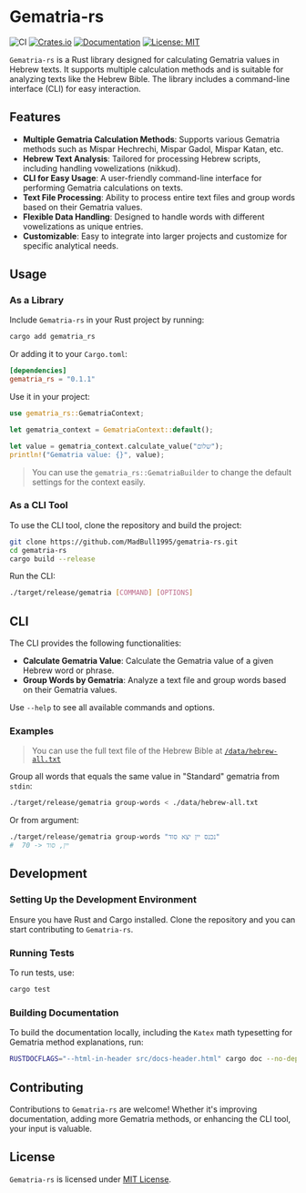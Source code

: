 # Gematria-rs

![CI](https://github.com/MadBull1995/gematria-rs/workflows/ci/badge.svg?branch=main&event=push)
[![Crates.io](https://img.shields.io/crates/v/gematria-rs.svg)](https://crates.io/crates/gematria-rs)
[![Documentation](https://img.shields.io/docsrs/gematria_rs/latest)](https://docs.rs/gematria_rs/latest/gematria_rs/)
[![License: MIT](https://img.shields.io/badge/License-MIT-yellow.svg)](https://opensource.org/licenses/MIT)

`Gematria-rs` is a Rust library designed for calculating Gematria values in Hebrew texts. It supports multiple calculation methods and is suitable for analyzing texts like the Hebrew Bible. The library includes a command-line interface (CLI) for easy interaction.

## Features

- **Multiple Gematria Calculation Methods**: Supports various Gematria methods such as Mispar Hechrechi, Mispar Gadol, Mispar Katan, etc.
- **Hebrew Text Analysis**: Tailored for processing Hebrew scripts, including handling vowelizations (nikkud).
- **CLI for Easy Usage**: A user-friendly command-line interface for performing Gematria calculations on texts.
- **Text File Processing**: Ability to process entire text files and group words based on their Gematria values.
- **Flexible Data Handling**: Designed to handle words with different vowelizations as unique entries.
- **Customizable**: Easy to integrate into larger projects and customize for specific analytical needs.

## Usage

### As a Library
Include `Gematria-rs` in your Rust project by running:

```bash
cargo add gematria_rs
```

Or adding it to your `Cargo.toml`:

```toml
[dependencies]
gematria_rs = "0.1.1"
```

Use it in your project:

```rust
use gematria_rs::GematriaContext;

let gematria_context = GematriaContext::default();

let value = gematria_context.calculate_value("שלום");
println!("Gematria value: {}", value);
```

> You can use the `gematria_rs::GematriaBuilder` to change the default settings for the context easily.

### As a CLI Tool
To use the CLI tool, clone the repository and build the project:

```bash
git clone https://github.com/MadBull1995/gematria-rs.git
cd gematria-rs
cargo build --release
```

Run the CLI:

```bash
./target/release/gematria [COMMAND] [OPTIONS]
```

## CLI

The CLI provides the following functionalities:

- **Calculate Gematria Value**: Calculate the Gematria value of a given Hebrew word or phrase.
- **Group Words by Gematria**: Analyze a text file and group words based on their Gematria values.

Use `--help` to see all available commands and options.

### Examples
> You can use the full text file of the Hebrew Bible at [`/data/hebrew-all.txt`](data/hebrew-all.txt)

Group all words that equals the same value in "Standard" gematria from `stdin`:
```bash
./target/release/gematria group-words < ./data/hebrew-all.txt
```
Or from argument:
```bash
./target/release/gematria group-words "נכנס יין יצא סוד"
#  70 -> יין, סוד
```

## Development

### Setting Up the Development Environment
Ensure you have Rust and Cargo installed. Clone the repository and you can start contributing to `Gematria-rs`.

### Running Tests
To run tests, use:

```bash
cargo test
```

### Building Documentation
To build the documentation locally, including the `Katex` math typesetting for Gematria method explanations, run:

```bash
RUSTDOCFLAGS="--html-in-header src/docs-header.html" cargo doc --no-deps --open
```

## Contributing
Contributions to `Gematria-rs` are welcome! Whether it's improving documentation, adding more Gematria methods, or enhancing the CLI tool, your input is valuable.

<!-- Please read our contributing guidelines (LINK CONTRIBUTING GUIDELINES) to get started. -->

## License
`Gematria-rs` is licensed under [MIT License](LICENSE).